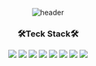 <div align="center">
  
![header](https://capsule-render.vercel.app/api?type=waving&color=timeauto&height=300&section=header&text=DongKyu%20Kim&fontColor=fcba03&fontSize=90&fontAlign=62&fontAlignY=40&desc=Kyu_velop&descSize=25&descAlign=85&descAlignY=53)

<h3 align="center">🛠Teck Stack🛠</h3>

<img src="https://img.shields.io/badge/Python-3766AB?style=flat-square&logo=Python&logoColor=white"/></a>
<img src="https://img.shields.io/badge/Java-007396?style=flat-square&logo=Java&logoColor=white"/></a>
<img src="https://img.shields.io/badge/Kotlin-7F52FF?style=flat-square&logo=Kotlin&logoColor=white"/></a>
<img src="https://img.shields.io/badge/Go-00ADD8?style=flat-square&logo=Go&logoColor=white"/></a>
<img src="https://img.shields.io/badge/C-A8B9CC?style=flat-square&logo=C&logoColor=white"/></a>
<img src="https://img.shields.io/badge/MySQL-4479A1?style=flat-square&logo=MySQL&logoColor=white"/></a>
<img src="https://img.shields.io/badge/Android Studio-3DDC84?style=flat-square&logo=Android Studio&logoColor=white"/></a>
<img src="https://img.shields.io/badge/HyperledgerFabric-2F3134?style=flat-square&logo=Hyperledger&logoColor=white"/></a>
</div>
